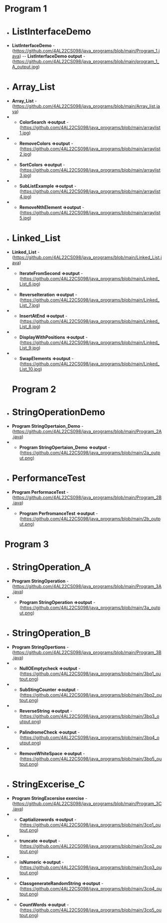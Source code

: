 
 # Program 1 
- # ListInterfaceDemo
- **ListInterfaceDemo** - (https://github.com/4AL22CS098/java_programs/blob/main/Program_1.java)
-- **ListInterfaceDemo output** - (https://github.com/4AL22CS098/java_programs/blob/main/program_1_A_output.jpg)
- # Array_List
- **Array_List** - (https://github.com/4AL22CS098/java_programs/blob/main/Array_list.java)
- -  **ColorSearch  =>output** - (https://github.com/4AL22CS098/java_programs/blob/main/arraylist1.jpg)
- - **RemoveColors =>output** - (https://github.com/4AL22CS098/java_programs/blob/main/arraylist2.jpg)
- - **SortColors =>output** - (https://github.com/4AL22CS098/java_programs/blob/main/arraylist3.jpg)
- - **SubListExample =>output** - (https://github.com/4AL22CS098/java_programs/blob/main/arraylist4.jpg)
- - **RemoveNthElement =>output** - (https://github.com/4AL22CS098/java_programs/blob/main/arraylist5.jpg)
-  # Linked_List
-  **Linked_List** -(https://github.com/4AL22CS098/java_programs/blob/main/Linked_List.java)
- - **IterateFromSecond =>output** - (https://github.com/4AL22CS098/java_programs/blob/main/Linked_List_6.jpg)
- - **ReverseIteration =>output** - (https://github.com/4AL22CS098/java_programs/blob/main/Linked_List_7.jpg)
- - **InsertAtEnd =>output** - (https://github.com/4AL22CS098/java_programs/blob/main/Linked_List_8.jpg)
- - **DisplayWithPositions =>output** - (https://github.com/4AL22CS098/java_programs/blob/main/Linked_List_9.jpg)
- - **SwapElements =>output** - (https://github.com/4AL22CS098/java_programs/blob/main/Linked_List_10.jpg)
  # Program 2
- # StringOperationDemo
- **Program StringOpertaion_Demo** -(https://github.com/4AL22CS098/java_programs/blob/main/Program_2A.java)
- - **Program StringOpertaion_Demo =>output** -(https://github.com/4AL22CS098/java_programs/blob/main/2a_output.png)
-  # PerformanceTest
- **Program PerformaceTest** -(https://github.com/4AL22CS098/java_programs/blob/main/Program_2B.java)
- - **Program PerfromanceTest =>output** -(https://github.com/4AL22CS098/java_programs/blob/main/2b_output.png)
 # Program 3
- # StringOperation_A
- **Program StringOperation** -(https://github.com/4AL22CS098/java_programs/blob/main/Program_3A.java)
- - **Program StringOperation =>output** -(https://github.com/4AL22CS098/java_programs/blob/main/3a_output.png)
- # StringOperation_B
-  **Program StringOpertions** -(https://github.com/4AL22CS098/java_programs/blob/main/Program_3B.java)
- - **NullOEmptycheck =>output** -(https://github.com/4AL22CS098/java_programs/blob/main/3bq1_output.png)
- - **SubStingCounter =>output** -(https://github.com/4AL22CS098/java_programs/blob/main/3bq2_output.png)
- - **ReverseString =>output** -(https://github.com/4AL22CS098/java_programs/blob/main/3bq3_output.png)
- - **PalindromeCheck =>output** -(https://github.com/4AL22CS098/java_programs/blob/main/3bq4_output.png)
- - **RemoveWhiteSpace =>output** -(https://github.com/4AL22CS098/java_programs/blob/main/3bq5_output.png)
-  # StringExcerise_C
-  **Program StringExcersise exercise** -(https://github.com/4AL22CS098/java_programs/blob/main/Program_3C.java)
- - **Captializewords =>output** -(https://github.com/4AL22CS098/java_programs/blob/main/3cq1_output.png)
- - **truncate =>output** -(https://github.com/4AL22CS098/java_programs/blob/main/3cq2_output.png)
- - **isNumeric =>output** -(https://github.com/4AL22CS098/java_programs/blob/main/3cq3_output.png)
- - **ClassgenerateRandomString =>output** -(https://github.com/4AL22CS098/java_programs/blob/main/3cq4_output.png)
- - **CountWords =>output** -(https://github.com/4AL22CS098/java_programs/blob/main/3cq5_output.png)

